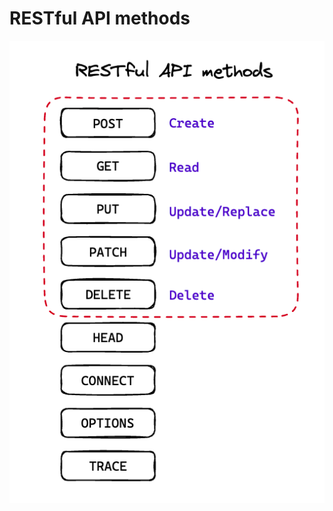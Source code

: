 # RESTful API methods
![RESTful API methods](https://raw.githubusercontent.com/AndersDeath/holy-theory/main/images/04-restful-api-methods.png)

